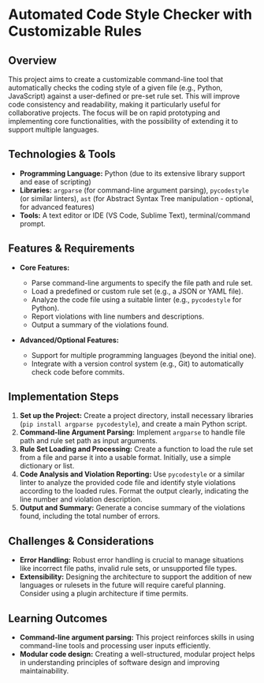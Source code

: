 # Automated Code Style Checker with Customizable Rules

## Overview

This project aims to create a customizable command-line tool that automatically checks the coding style of a given file (e.g., Python, JavaScript) against a user-defined or pre-set rule set. This will improve code consistency and readability, making it particularly useful for collaborative projects. The focus will be on rapid prototyping and implementing core functionalities, with the possibility of extending it to support multiple languages.

## Technologies & Tools

- **Programming Language:** Python (due to its extensive library support and ease of scripting)
- **Libraries:** `argparse` (for command-line argument parsing), `pycodestyle` (or similar linters), `ast` (for Abstract Syntax Tree manipulation - optional, for advanced features)
- **Tools:**  A text editor or IDE (VS Code, Sublime Text), terminal/command prompt.


## Features & Requirements

- **Core Features:**
    - Parse command-line arguments to specify the file path and rule set.
    - Load a predefined or custom rule set (e.g., a JSON or YAML file).
    - Analyze the code file using a suitable linter (e.g., `pycodestyle` for Python).
    - Report violations with line numbers and descriptions.
    - Output a summary of the violations found.

- **Advanced/Optional Features:**
    - Support for multiple programming languages (beyond the initial one).
    - Integrate with a version control system (e.g., Git) to automatically check code before commits.


## Implementation Steps

1. **Set up the Project:** Create a project directory, install necessary libraries (`pip install argparse pycodestyle`), and create a main Python script.
2. **Command-line Argument Parsing:** Implement `argparse` to handle file path and rule set path as input arguments.
3. **Rule Set Loading and Processing:** Create a function to load the rule set from a file and parse it into a usable format.  Initially, use a simple dictionary or list.
4. **Code Analysis and Violation Reporting:** Use `pycodestyle` or a similar linter to analyze the provided code file and identify style violations according to the loaded rules.  Format the output clearly, indicating the line number and violation description.
5. **Output and Summary:** Generate a concise summary of the violations found, including the total number of errors.


## Challenges & Considerations

- **Error Handling:** Robust error handling is crucial to manage situations like incorrect file paths, invalid rule sets, or unsupported file types.
- **Extensibility:** Designing the architecture to support the addition of new languages or rulesets in the future will require careful planning.  Consider using a plugin architecture if time permits.


## Learning Outcomes

- **Command-line argument parsing:** This project reinforces skills in using command-line tools and processing user inputs efficiently.
- **Modular code design:** Creating a well-structured, modular project helps in understanding principles of software design and improving maintainability.

